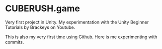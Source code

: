# CUBERUSH.game
Very first project in Unity. My experimentation with the Unity Beginner Tutorials by Brackeys on Youtube.

This is also my very first time using Github. Here is me experimenting with commits.
